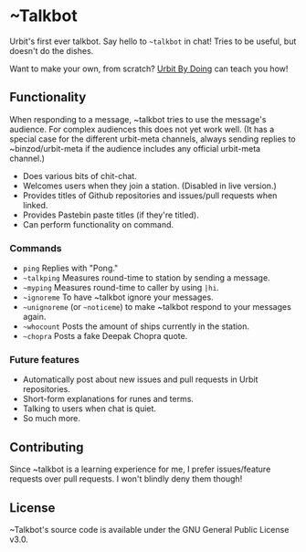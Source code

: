 # ~Talkbot

Urbit's first ever talkbot. Say hello to `~talkbot` in chat! Tries to be useful, but doesn't do the dishes.

Want to make your own, from scratch? [Urbit By Doing](https://github.com/Fang-/Urbit-By-Doing) can teach you how!

## Functionality

When responding to a message, ~talkbot tries to use the message's audience. For complex audiences this does not yet work well. (It has a special case for the different urbit-meta channels, always sending replies to ~binzod/urbit-meta if the audience includes any official urbit-meta channel.)

* Does various bits of chit-chat.
* Welcomes users when they join a station. (Disabled in live version.)
* Provides titles of Github repositories and issues/pull requests when linked.
* Provides Pastebin paste titles (if they're titled).
* Can perform functionality on command.

### Commands

* `ping` Replies with "Pong."
* `~talkping` Measures round-time to station by sending a message.
* `~myping` Measures round-time to caller by using `|hi`.
* `~ignoreme` To have ~talkbot ignore your messages.
* `~unignoreme` (or `~noticeme`) to make ~talkbot respond to your messages again.
* `~whocount` Posts the amount of ships currently in the station.
* `~chopra` Posts a fake Deepak Chopra quote.

### Future features

* Automatically post about new issues and pull requests in Urbit repositories.
* Short-form explanations for runes and terms.
* Talking to users when chat is quiet.
* So much more.

## Contributing

Since ~talkbot is a learning experience for me, I prefer issues/feature requests over pull requests. I won't blindly deny them though!

## License

~Talkbot's source code is available under the GNU General Public License v3.0.
